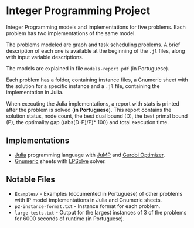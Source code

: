 Integer Programming Project
===========================

Integer Programming models and implementations for five problems. Each problem has two implementations of the same model.

The problems modeled are graph and task scheduling problems.
A brief description of each one is available at the beginning of the `.jl` files, along with input variable descriptions.

The models are explained in file `models-report.pdf` (in Portuguese).

Each problem has a folder, containing instance files, a Gnumeric sheet with the solution for a specific instance and a `.jl` file, containing the implementation in Julia.

When executing the Julia implementations, a report with stats is printed after the problem is solved (**in Portuguese**).
This report contains the solution status, node count, the best dual bound (D), the best primal bound (P), the optimality gap ((abs(D-P)/P)* 100) and total execution time.

Implementations
---------------
- [Julia](https://julialang.org/) programming language with [JuMP](https://github.com/JuliaOpt/JuMP.jl) and [Gurobi Optimizer](http://www.gurobi.com/).
- [Gnumeric](http://www.gnumeric.org/) sheets with [LPSolve](http://lpsolve.sourceforge.net/5.5/) solver.

Notable Files
-------------
- `Examples/`              - Examples (documented in Portuguese) of other problems with IP model implementations in Julia and Gnumeric sheets.
- `p2-instance-format.txt` - Instance format for each problem. 
- `large-tests.txt`        - Output for the largest instances of 3 of the problems for 6000 seconds of runtime (in Portuguese).
